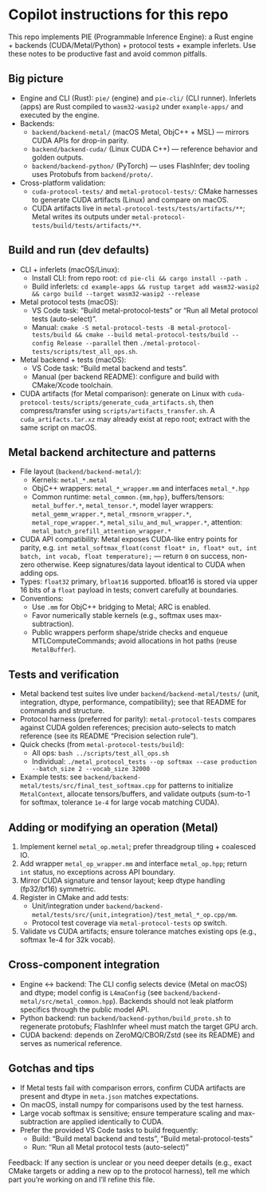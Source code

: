 # Copilot instructions for this repo

This repo implements PIE (Programmable Inference Engine): a Rust engine + backends (CUDA/Metal/Python) + protocol tests + example inferlets. Use these notes to be productive fast and avoid common pitfalls.

## Big picture
- Engine and CLI (Rust): `pie/` (engine) and `pie-cli/` (CLI runner). Inferlets (apps) are Rust compiled to `wasm32-wasip2` under `example-apps/` and executed by the engine.
- Backends:
  - `backend/backend-metal/` (macOS Metal, ObjC++ + MSL) — mirrors CUDA APIs for drop-in parity.
  - `backend/backend-cuda/` (Linux CUDA C++) — reference behavior and golden outputs.
  - `backend/backend-python/` (PyTorch) — uses FlashInfer; dev tooling uses Protobufs from `backend/proto/`.
- Cross-platform validation:
  - `cuda-protocol-tests/` and `metal-protocol-tests/`: CMake harnesses to generate CUDA artifacts (Linux) and compare on macOS.
  - CUDA artifacts live in `metal-protocol-tests/tests/artifacts/**`; Metal writes its outputs under `metal-protocol-tests/build/tests/artifacts/**`.

## Build and run (dev defaults)
- CLI + inferlets (macOS/Linux):
  - Install CLI: from repo root: `cd pie-cli && cargo install --path .`
  - Build inferlets: `cd example-apps && rustup target add wasm32-wasip2 && cargo build --target wasm32-wasip2 --release`
- Metal protocol tests (macOS):
  - VS Code task: “Build metal-protocol-tests” or “Run all Metal protocol tests (auto-select)”.
  - Manual: `cmake -S metal-protocol-tests -B metal-protocol-tests/build && cmake --build metal-protocol-tests/build --config Release --parallel` then `./metal-protocol-tests/scripts/test_all_ops.sh`.
- Metal backend + tests (macOS):
  - VS Code task: “Build metal backend and tests”.
  - Manual (per backend README): configure and build with CMake/Xcode toolchain.
- CUDA artifacts (for Metal comparison): generate on Linux with `cuda-protocol-tests/scripts/generate_cuda_artifacts.sh`, then compress/transfer using `scripts/artifacts_transfer.sh`. A `cuda_artifacts.tar.xz` may already exist at repo root; extract with the same script on macOS.

## Metal backend architecture and patterns
- File layout (`backend/backend-metal/`):
  - Kernels: `metal_*.metal`
  - ObjC++ wrappers: `metal_*_wrapper.mm` and interfaces `metal_*.hpp`
  - Common runtime: `metal_common.{mm,hpp}`, buffers/tensors: `metal_buffer.*`, `metal_tensor.*`, model layer wrappers: `metal_gemm_wrapper.*`, `metal_rmsnorm_wrapper.*`, `metal_rope_wrapper.*`, `metal_silu_and_mul_wrapper.*`, attention: `metal_batch_prefill_attention_wrapper.*`
- CUDA API compatibility: Metal exposes CUDA-like entry points for parity, e.g. `int metal_softmax_float(const float* in, float* out, int batch, int vocab, float temperature);` — return `0` on success, non-zero otherwise. Keep signatures/data layout identical to CUDA when adding ops.
- Types: `float32` primary, `bfloat16` supported. bfloat16 is stored via upper 16 bits of a `float` payload in tests; convert carefully at boundaries.
- Conventions:
  - Use `.mm` for ObjC++ bridging to Metal; ARC is enabled.
  - Favor numerically stable kernels (e.g., softmax uses max-subtraction).
  - Public wrappers perform shape/stride checks and enqueue MTLComputeCommands; avoid allocations in hot paths (reuse `MetalBuffer`).

## Tests and verification
- Metal backend test suites live under `backend/backend-metal/tests/` (unit, integration, dtype, performance, compatibility); see that README for commands and structure.
- Protocol harness (preferred for parity): `metal-protocol-tests` compares against CUDA golden references; precision auto-selects to match reference (see its README “Precision selection rule”).
- Quick checks (from `metal-protocol-tests/build`):
  - All ops: `bash ../scripts/test_all_ops.sh`
  - Individual: `./metal_protocol_tests --op softmax --case production --batch_size 2 --vocab_size 32000`
- Example tests: see `backend/backend-metal/tests/src/final_test_softmax.cpp` for patterns to initialize `MetalContext`, allocate tensors/buffers, and validate outputs (sum-to-1 for softmax, tolerance `1e-4` for large vocab matching CUDA).

## Adding or modifying an operation (Metal)
1. Implement kernel `metal_op.metal`; prefer threadgroup tiling + coalesced IO.
2. Add wrapper `metal_op_wrapper.mm` and interface `metal_op.hpp`; return `int` status, no exceptions across API boundary.
3. Mirror CUDA signature and tensor layout; keep dtype handling (fp32/bf16) symmetric.
4. Register in CMake and add tests:
   - Unit/integration under `backend/backend-metal/tests/src/{unit,integration}/test_metal_*_op.cpp/mm`.
   - Protocol test coverage via `metal-protocol-tests` op switch.
5. Validate vs CUDA artifacts; ensure tolerance matches existing ops (e.g., softmax 1e-4 for 32k vocab).

## Cross-component integration
- Engine ↔ backend: The CLI config selects device (Metal on macOS) and dtype; model config is `L4maConfig` (see `backend/backend-metal/src/metal_common.hpp`). Backends should not leak platform specifics through the public model API.
- Python backend: run `backend/backend-python/build_proto.sh` to regenerate protobufs; FlashInfer wheel must match the target GPU arch.
- CUDA backend: depends on ZeroMQ/CBOR/Zstd (see its README) and serves as numerical reference.

## Gotchas and tips
- If Metal tests fail with comparison errors, confirm CUDA artifacts are present and dtype in `meta.json` matches expectations.
- On macOS, install numpy for comparisons used by the test harness.
- Large vocab softmax is sensitive; ensure temperature scaling and max-subtraction are applied identically to CUDA.
- Prefer the provided VS Code tasks to build frequently:
  - Build: “Build metal backend and tests”, “Build metal-protocol-tests”
  - Run: “Run all Metal protocol tests (auto-select)”

Feedback: If any section is unclear or you need deeper details (e.g., exact CMake targets or adding a new op to the protocol harness), tell me which part you’re working on and I’ll refine this file.